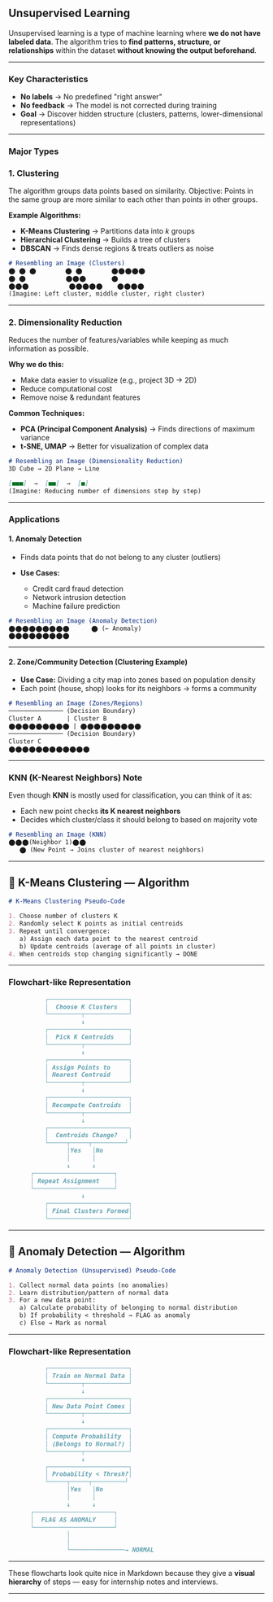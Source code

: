 ## **Unsupervised Learning**

Unsupervised learning is a type of machine learning where **we do not have labeled data**.
The algorithm tries to **find patterns, structure, or relationships** within the dataset **without knowing the output beforehand**.

---

### **Key Characteristics**

* **No labels** → No predefined "right answer"
* **No feedback** → The model is not corrected during training
* **Goal** → Discover hidden structure (clusters, patterns, lower-dimensional representations)

---

### **Major Types**

### **1. Clustering**

The algorithm groups data points based on similarity.
Objective: Points in the same group are more similar to each other than points in other groups.

**Example Algorithms:**

* **K-Means Clustering** → Partitions data into *k* groups
* **Hierarchical Clustering** → Builds a tree of clusters
* **DBSCAN** → Finds dense regions & treats outliers as noise

```md
# Resembling an Image (Clusters)
⬤ ⬤ ⬤        ⬤ ⬤        ⬤⬤⬤⬤⬤
⬤ ⬤           ⬤⬤⬤       ⬤
⬤⬤⬤           ⬤⬤⬤⬤⬤    ⬤⬤⬤⬤
(Imagine: Left cluster, middle cluster, right cluster)
```

---

### **2. Dimensionality Reduction**

Reduces the number of features/variables while keeping as much information as possible.

**Why we do this:**

* Make data easier to visualize (e.g., project 3D → 2D)
* Reduce computational cost
* Remove noise & redundant features

**Common Techniques:**

* **PCA (Principal Component Analysis)** → Finds directions of maximum variance
* **t-SNE, UMAP** → Better for visualization of complex data

```md
# Resembling an Image (Dimensionality Reduction)
3D Cube → 2D Plane → Line

[■■■]  →  [■■]  →  [■]
(Imagine: Reducing number of dimensions step by step)
```

---

### **Applications**

#### **1. Anomaly Detection**

* Finds data points that do not belong to any cluster (outliers)
* **Use Cases:**

  * Credit card fraud detection
  * Network intrusion detection
  * Machine failure prediction

```md
# Resembling an Image (Anomaly Detection)
⬤⬤⬤⬤⬤⬤⬤⬤⬤      ⬤ (← Anomaly)
⬤⬤⬤⬤⬤⬤⬤⬤⬤
```

---

#### **2. Zone/Community Detection (Clustering Example)**

* **Use Case:** Dividing a city map into zones based on population density
* Each point (house, shop) looks for its neighbors → forms a community

```md
# Resembling an Image (Zones/Regions)
─────────────── (Decision Boundary)
Cluster A       | Cluster B
⬤⬤⬤⬤⬤⬤⬤⬤⬤ | ⬤⬤⬤⬤⬤⬤⬤⬤⬤
─────────────── (Decision Boundary)
Cluster C
⬤⬤⬤⬤⬤⬤⬤⬤⬤⬤⬤⬤
```

---

### **KNN (K-Nearest Neighbors) Note**

Even though **KNN** is mostly used for classification, you can think of it as:

* Each new point checks **its K nearest neighbors**
* Decides which cluster/class it should belong to based on majority vote

```md
# Resembling an Image (KNN)
⬤⬤⬤(Neighbor 1)⬤⬤
   ⬤ (New Point → Joins cluster of nearest neighbors)
```

---

## **📌 K-Means Clustering — Algorithm**

```md
# K-Means Clustering Pseudo-Code

1. Choose number of clusters K
2. Randomly select K points as initial centroids
3. Repeat until convergence:
   a) Assign each data point to the nearest centroid
   b) Update centroids (average of all points in cluster)
4. When centroids stop changing significantly → DONE
```

---

### **Flowchart-like Representation**

```md
          ┌──────────────────────┐
          │  Choose K Clusters   │
          └─────────┬────────────┘
                    ↓
          ┌──────────────────────┐
          │  Pick K Centroids    │
          └─────────┬────────────┘
                    ↓
          ┌──────────────────────┐
          │ Assign Points to     │
          │ Nearest Centroid     │
          └─────────┬────────────┘
                    ↓
          ┌──────────────────────┐
          │ Recompute Centroids  │
          └─────────┬────────────┘
                    ↓
          ┌──────────────────────┐
          │  Centroids Change?   │
          └─────┬─────┬─────────┘
                │Yes   │No
                │      │
                ↓      ↓
      ┌──────────────────────┐
      │ Repeat Assignment    │
      └──────────────────────┘
                    ↓
          ┌──────────────────────┐
          │ Final Clusters Formed│
          └──────────────────────┘
```

---

## **📌 Anomaly Detection — Algorithm**

```md
# Anomaly Detection (Unsupervised) Pseudo-Code

1. Collect normal data points (no anomalies)
2. Learn distribution/pattern of normal data
3. For a new data point:
   a) Calculate probability of belonging to normal distribution
   b) If probability < threshold → FLAG as anomaly
   c) Else → Mark as normal
```

---

### **Flowchart-like Representation**

```md
          ┌──────────────────────┐
          │ Train on Normal Data │
          └─────────┬────────────┘
                    ↓
          ┌──────────────────────┐
          │ New Data Point Comes │
          └─────────┬────────────┘
                    ↓
          ┌──────────────────────┐
          │ Compute Probability  │
          │ (Belongs to Normal?) │
          └─────────┬────────────┘
                    ↓
          ┌──────────────────────┐
          │ Probability < Thresh?│
          └─────┬─────┬─────────┘
                │Yes   │No
                │      │
                ↓      ↓
      ┌──────────────────────┐
      │  FLAG AS ANOMALY     │
      └──────────────────────┘
                │
                │
                └───────────────→ NORMAL
```

---

These flowcharts look quite nice in Markdown because they give a **visual hierarchy** of steps — easy for internship notes and interviews.

---